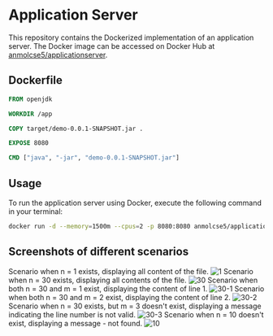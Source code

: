 # Application Server

This repository contains the Dockerized implementation of an application server. The Docker image can be accessed on Docker Hub at [anmolcse5/applicationserver](https://hub.docker.com/r/anmolcse5/applicationserver).

## Dockerfile

```Dockerfile
FROM openjdk

WORKDIR /app

COPY target/demo-0.0.1-SNAPSHOT.jar .

EXPOSE 8080

CMD ["java", "-jar", "demo-0.0.1-SNAPSHOT.jar"]
```
## Usage

To run the application server using Docker, execute the following command in your terminal:

```bash
docker run -d --memory=1500m --cpus=2 -p 8080:8080 anmolcse5/applicationserver:v1
```
## Screenshots of different scenarios
Scenario when n = 1 exists, displaying all content of the file.
![1](https://github.com/anmolwadhwaxx/application-server/assets/94642300/d775685a-95e1-4e1d-903d-526da5c0f3d9)
Scenario when n = 30 exists, displaying all contents of the file.
![30](https://github.com/anmolwadhwaxx/application-server/assets/94642300/0a5dca14-8f39-4935-89dc-00a6861d737f)
Scenario when both n = 30 and m = 1 exist, displaying the content of line 1.
![30-1](https://github.com/anmolwadhwaxx/application-server/assets/94642300/21c601f8-73a3-465d-935f-b4f06cdcee42)
Scenario when both n = 30 and m = 2 exist, displaying the content of line 2.
![30-2](https://github.com/anmolwadhwaxx/application-server/assets/94642300/00869657-86b6-4ca0-98e5-0ea889decca6)
Scenario when n = 30 exists, but m = 3 doesn't exist, displaying a message indicating the line number is not valid.
![30-3](https://github.com/anmolwadhwaxx/application-server/assets/94642300/70950233-e501-4d1d-a3e8-c211b8a1abd6)
Scenario when n = 10 doesn't exist, displaying a message - not found.
![10](https://github.com/anmolwadhwaxx/application-server/assets/94642300/49ea8cf4-157d-4587-88d0-514c881a0020)




